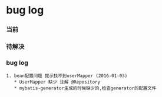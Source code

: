 # bug log

### 当前
    

### 待解决


### bug log 

    1. bean配置问题 提示找不到userMapper (2016-01-03)  
       * UserMapper 缺少 注解 @Repository
       * mybatis-generator生成的时候缺少的,检查generator的配置文件
